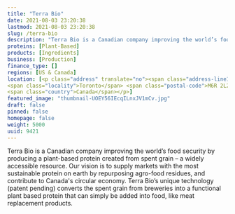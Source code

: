 ```yaml
---
title: "Terra Bio"
date: 2021-08-03 23:20:38
lastmod: 2021-08-03 23:20:38
slug: /terra-bio
description: "Terra Bio is a Canadian company improving the world’s food security by producing a plant-based protein created from spent grain – a widely accessible resource. Our vision is to supply markets with the most sustainable protein on earth by repurposing agro-food residues, and contribute to Canada's circular economy. Terra Bio’s unique technology (patent pending) converts the spent grain from breweries into a functional plant based protein that can simply be added into food, like meat replacement products."
proteins: [Plant-Based]
products: [Ingredients]
business: [Production]
finance_type: []
regions: [US & Canada]
location: [<p class="address" translate="no"><span class="address-line1">Kennedy Avenue</span><br>
<span class="locality">Toronto</span> <span class="postal-code">M6R 2L2</span><br>
<span class="country">Canada</span></p>]
featured_image: "thumbnail-UOEY56IEcqILnxJV1mCv.jpg"
draft: false
pinned: false
homepage: false
weight: 5000
uuid: 9421
---
```

<p>Terra Bio is a Canadian company improving the world’s food security by producing a plant-based protein created from spent grain – a widely accessible resource. Our vision is to supply markets with the most sustainable protein on earth by repurposing agro-food residues, and contribute to Canada's circular economy. Terra Bio’s unique technology (patent pending) converts the spent grain from breweries into a functional plant based protein that can simply be added into food, like meat replacement products.</p>
